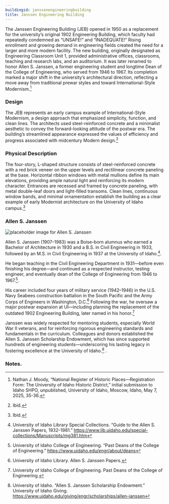 ```yaml
---
buildingid: janssenengineeringbuilding
title: Janssen Engineering Building
---
```


The Janssen Engineering Building (JEB) opened in 1950 as a replacement for the university’s original 1902 Engineering Building, which faculty had repeatedly condemned as “UNSAFE!” and “INADEQUATE!” Rising enrollment and growing demand in engineering fields created the need for a larger and more modern facility. The new building, originally designated as Engineering Classroom Unit 1, provided administrative offices, classrooms, teaching and research labs, and an auditorium. It was later renamed to honor Allen S. Janssen, a former engineering student and longtime Dean of the College of Engineering, who served from 1946 to 1967. Its completion marked a major shift in the university’s architectural direction, reflecting a move away from traditional prewar styles and toward International-Style Modernism.[^1]



### Design

The JEB represents an early campus example of International-Style Modernism, a design approach that emphasized simplicity, function, and clean lines. The architects used steel-reinforced concrete and a minimalist aesthetic to convey the forward-looking attitude of the postwar era. The building’s streamlined appearance expressed the values of efficiency and progress associated with midcentury Modern design.[^2]



### Physical Description

The four-story, L-shaped structure consists of steel-reinforced concrete with a red brick veneer on the upper levels and rectilinear concrete paneling at the base. Horizontal ribbon windows with metal mullions define its main elevations, providing ample natural light and reinforcing its modern character. Entrances are recessed and framed by concrete paneling, with metal double-leaf doors and light-filled transoms. Clean lines, continuous window bands, and minimal ornamentation establish the building as a clear example of early Modernist architecture on the University of Idaho campus.[^3] 

### Allen S. Janssen
![placeholder image for Allen S. Janssen](https://objects.lib.uidaho.edu/pg2/small/pg22560_sm.jpg)

Allen S. Janssen (1907–1983) was a Boise-born alumnus who earned a Bachelor of Architecture in 1930 and a B.S. in Civil Engineering in 1933, followed by an M.S. in Civil Engineering in 1937 at the University of Idaho.[^4]. 

 He began teaching in the Civil Engineering Department in 1931—before even finishing his degree—and continued as a respected instructor, testing engineer, and eventually dean of the College of Engineering from 1946 to 1967.[^5]. 


His career included four years of military service (1942–1946) in the U.S. Navy Seabees construction battalion in the South Pacific and the Army Corps of Engineers in Washington, D.C.[^6] Following the war, he oversaw a major postwar expansion at UI—including planning the replacement of the outdated 1902 Engineering Building, later named in his honor.[^7]

Janssen was widely respected for mentoring students, especially World War II veterans, and for reinforcing rigorous engineering standards and fundamentals in the curriculum. Colleagues and donors established the Allen S. Janssen Scholarship Endowment, which has since supported hundreds of engineering students—underscoring his lasting legacy in fostering excellence at the University of Idaho.[^8]
.

### Notes. 

[^1]: Nathan J. Moody, “National Register of Historic Places—Registration Form: The University of Idaho Historic District,” initial submission to Idaho SHPO, unpublished, University of Idaho, Moscow, Idaho, May 7, 2025, 35-36. 
[^2]: Ibid. 
[^3]: Ibid. 
[^4]: University of Idaho Library Special Collections. “Guide to the Allen S. Janssen Papers, 1932–1981.” https://www.lib.uidaho.edu/special-collections/Manuscripts/mg381.htm 
[^5]: University of Idaho College of Engineering. “Past Deans of the College of Engineering.” https://www.uidaho.edu/engr/about/deans 
[^6]: University of Idaho Library. Allen S. Janssen Papers.
[^7]: University of Idaho College of Engineering. Past Deans of the College of Engineering. 
[^8]:University of Idaho. “Allen S. Janssen Scholarship Endowment.” University of Idaho Giving. https://www.uidaho.edu/giving/engr/scholarships/allen-janssen